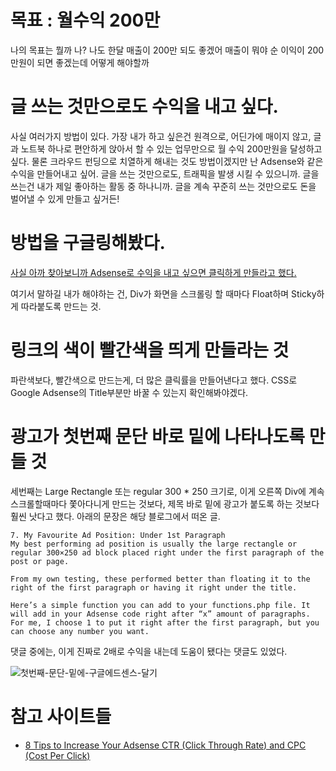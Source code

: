 # 목표 : 월수익 200만

나의 목표는 뭘까
나?
나도 한달 매출이 200만 되도 좋겠어
매출이 뭐야
순 이익이 200만원이 되면 좋겠는데
어떻게 해야할까

# 글 쓰는 것만으로도 수익을 내고 싶다.

사실 여러가지 방법이 있다.
가장 내가 하고 싶은건
원격으로, 어딘가에 매이지 않고,
글과 노트북 하나로 편안하게 앉아서 할 수 있는 업무만으로
월 수익 200만원을 달성하고 싶다.
물론 크라우드 펀딩으로 치열하게 해내는 것도 방법이겠지만
난 Adsense와 같은 수익을 만들어내고 싶어.
글을 쓰는 것만으로도, 트래픽을 발생 시킬 수 있으니까.
글을 쓰는건 내가 제일 좋아하는 활동 중 하나니까.
글을 계속 꾸준히 쓰는 것만으로도 돈을 벌어낼 수 있게 만들고 싶거든!

# 방법을 구글링해봤다.

[사실 아까 찾아보니까 Adsense로 수익을 내고 싶으면 클릭하게 만들라고 했다.](https://www.rankxl.com/5-ways-increase-income-without-traffic/)

여기서 말하길 내가 해야하는 건,
Div가 화면을 스크롤링 할 때마다 Float하며 Sticky하게 따라붙도록 만드는 것.
# 링크의 색이 빨간색을 띄게 만들라는 것

파란색보다, 빨간색으로 만드는게, 더 많은 클릭률을 만들어낸다고 했다.
CSS로 Google Adsense의 Title부분만 바꿀 수 있는지 확인해봐야겠다.

# 광고가 첫번째 문단 바로 밑에 나타나도록 만들 것

세번째는 Large Rectangle 또는 regular 300 * 250 크기로,
이게 오른쪽 Div에 계속 스크롤할때마다 쫓아다니게 만드는 것보다, 제목 바로 밑에 광고가 붙도록 하는 것보다 훨씬 낫다고 했다. 아래의 문장은 해당 블로그에서 떠온 글.

```
7. My Favourite Ad Position: Under 1st Paragraph
My best performing ad position is usually the large rectangle or regular 300×250 ad block placed right under the first paragraph of the post or page.

From my own testing, these performed better than floating it to the right of the first paragraph or having it right under the title.

Here’s a simple function you can add to your functions.php file. It will add in your Adsense code right after “x” amount of paragraphs. For me, I choose 1 to put it right after the first paragraph, but you can choose any number you want.
```

댓글 중에는, 이게 진짜로 2배로 수익을 내는데 도움이 됐다는 댓글도 있었다.

![첫번째-문단-밑에-구글에드센스-달기](https://user-images.githubusercontent.com/35059428/64224249-6bb21900-cf09-11e9-97de-8dc434ba4211.png)



# 참고 사이트들

- [8 Tips to Increase Your Adsense CTR (Click Through Rate) and CPC (Cost Per Click)](https://www.rankxl.com/5-ways-increase-income-without-traffic/)